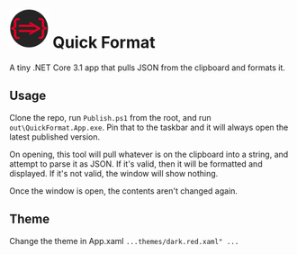 
# <img src="/QuickFormat.App/icon3.png" width="70px" /> Quick Format

A tiny .NET Core 3.1 app that pulls JSON from the clipboard and formats it.

## Usage
Clone the repo, run `Publish.ps1` from the root, and run `out\QuickFormat.App.exe`. Pin that to the taskbar and it will always open the latest published version.

On opening, this tool will pull whatever is on the clipboard into a string, and attempt to parse it as JSON. If it's valid, then it will be formatted and displayed. If it's not valid, the window will show nothing.

Once the window is open, the contents aren't changed again.

## Theme
Change the theme in App.xaml
`...themes/dark.red.xaml" ...`
